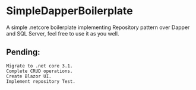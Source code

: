 # SimpleDapperBoilerplate

A simple .netcore boilerplate implementing Repository pattern over Dapper and SQL Server, feel free to use it as you well. 

## Pending:
```
Migrate to .net core 3.1.
Complete CRUD operations.
Create Blazor UI.
Implement repository Test.
```
